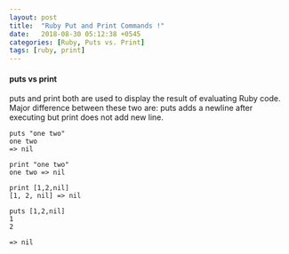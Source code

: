 ```yaml
---
layout: post
title:  "Ruby Put and Print Commands !"
date:   2018-08-30 05:12:38 +0545
categories: [Ruby, Puts vs. Print]
tags: [ruby, print]
---
```


#### puts vs print

puts and print both are used to display the result of evaluating Ruby code.
Major difference between these two are: puts adds a newline after executing but print does not add new line.

```
puts "one two"
one two
=> nil

print "one two"
one two => nil

print [1,2,nil]
[1, 2, nil] => nil

puts [1,2,nil]
1
2

=> nil 
```
